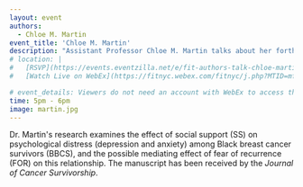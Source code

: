 ```yaml
---
layout: event
authors:
  - Chloe M. Martin
event_title: 'Chloe M. Martin'
description: "Assistant Professor Chloe M. Martin talks about her forthcoming article and research, The Impact of Social Support on Psychological Distress Among Black Breast Cancer Survivors: The Mediating Role of Fear of Recurrence"
# location: |
#   [RSVP](https://events.eventzilla.net/e/fit-authors-talk-chloe-martin-2138596363)  
#   [Watch Live on WebEx](https://fitnyc.webex.com/fitnyc/j.php?MTID=mf97bb3724f815588d4a56a24aee44ab3)

# event_details: Viewers do not need an account with WebEx to access this event. After clicking the link, the event can be viewed either through your web browser or by downloading the WebEx desktop application. If this is your first time using WebEx, please plan on joining the event several minutes before the starting time to troubleshoot any issues.
time: 5pm - 6pm
image: martin.jpg
---
```

Dr. Martin's research examines the effect of social support (SS) on psychological distress (depression and anxiety) among Black breast cancer survivors (BBCS), and the possible mediating effect of fear of recurrence (FOR) on this relationship. The manuscript has been received by the _Journal of Cancer Survivorship_.
